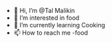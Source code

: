 - 👋 Hi, I’m @Tal Malikin
- 👀 I’m interested in food
- 🌱 I’m currently learning Cooking
- 📫 How to reach me -food

<!---
ishalulu/ishalulu is a ✨ special ✨ repository because its `README.md` (this file) appears on your GitHub profile.
You can click the Preview link to take a look at your changes.
--->
